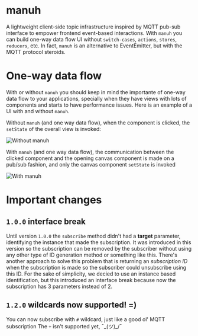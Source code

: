# manuh
A lightweight client-side topic infrastructure inspired by MQTT pub-sub interface to empower frontend event-based interactions. With `manuh` you can build one-way data flow UI without `switch-cases`, `actions`, `stores`, `reducers`, etc. In fact, `manuh` is an alternative to EventEmitter, but with the MQTT protocol steroids.

# One-way data flow
With or without `manuh` you should keep in mind the importante of one-way data flow to your applications, specially when they have views with lots of components and starts to have performance issues. Here is an example of a UI with and without `manuh`. 

Without `manuh` (and one way data flow), when the component is clicked, the `setState` of the overall view is invoked:

![Without manuh](https://res.cloudinary.com/lexana/image/upload/v1524625621/detalhamento-sem-manuh.gif)

With `manuh` (and one way data flow), the communication between the clicked component and the opening canvas component is made on a pub/sub fashion, and only the canvas component `setState` is invoked

![With manuh](https://res.cloudinary.com/lexana/image/upload/v1524625630/detalhamento-com-manuh.gif)


# Important changes

## `1.0.0` interface break
Until version `1.0.0` the `subscribe` method didn't had a **target** parameter, identifying the instance that made the subscription. It was introduced in this version so the subscription can be removed by the subscriber without using any other type of ID generation method or something like this.
There's another approach to solve this problem that is returning an *subscription ID* when the subscription is made so the subscriber could unsubscribe using this ID. For the sake of simplicity, we decied to use an instance based identification, but this introduced an interface break because now the subscription has 3 parameters instead of 2.


## `1.2.0` wildcards now supported! =)
You can now subscribe with `#` wildcard, just like a good ol' MQTT subscription
The `+` isn't supported yet, ¯\_(ツ)_/¯
